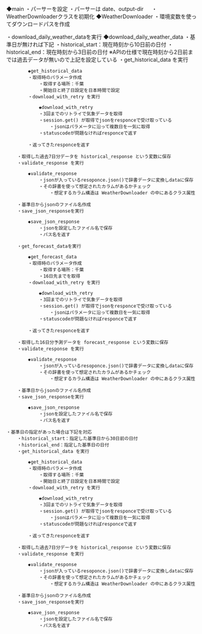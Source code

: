 ◆main
・パーサーを設定
    ・パーサーは date、output-dir
　
・WeatherDownloaderクラスを初期化
    ◆WeatherDownloader
    ・環境変数を使ってダウンロードパスを作成

・download_daily_weather_dataを実行
    ◆download_daily_weather_data
    ・基準日が無ければ下記
        ・historical_start：現在時刻から10日前の日付
        ・historical_end：現在時刻から3日前の日付
        ※APIの仕様で現在時刻から2日前までは過去データが無いので上記を設定している
        ・get_historical_data を実行

            ◆get_historical_data
            ・取得時のパラメータ作成
                ・取得する場所：千葉
                ・開始日と終了日設定を日本時間で設定
            ・download_with_retry を実行

                ◆download_with_retry
                ・3回までのリトライで気象データを取得
                ・session.get() が取得でjsonをresponceで受け取っている
                    ・jsonはパラメータに沿って複数日を一気に取得
                ・statuscodeが問題なければresponceで返す
            
            ・返ってきたresponceを返す

        ・取得した過去7日分データを historical_response という変数に保存
        ・validate_response を実行
            
            ◆validate_response
                ・jsonが入っているresoponce.json()で辞書データに変換しdataに保存
                ・その辞書を使って想定されたカラムがあるかチェック
                    ・想定するカラム構造は WeatherDownloader の中にあるクラス属性
        
        ・基準日からjsonのファイル名作成
        ・save_json_responseを実行

            ◆save_json_response
                ・jsonを設定したファイル名で保存
                ・パス名を返す
        
        ・get_forecast_dataを実行

            ◆get_forecast_data
            ・取得時のパラメータ作成
                ・取得する場所：千葉
                ・16日先までを取得
            ・download_with_retry を実行

                ◆download_with_retry
                ・3回までのリトライで気象データを取得
                ・session.get() が取得でjsonをresponceで受け取っている
                    ・jsonはパラメータに沿って複数日を一気に取得
                ・statuscodeが問題なければresponceで返す
            
            ・返ってきたresponceを返す
        
        ・取得した16日分予測データを forecast_response という変数に保存
        ・validate_response を実行
            
            ◆validate_response
                ・jsonが入っているresoponce.json()で辞書データに変換しdataに保存
                ・その辞書を使って想定されたカラムがあるかチェック
                    ・想定するカラム構造は WeatherDownloader の中にあるクラス属性

        ・基準日からjsonのファイル名作成
        ・save_json_responseを実行

            ◆save_json_response
                ・jsonを設定したファイル名で保存
                ・パス名を返す
    
    ・基準日の指定があった場合は下記を対応
        ・historical_start：指定した基準日から30日前の日付
        ・historical_end：指定した基準日の日付
        ・get_historical_data を実行

            ◆get_historical_data
            ・取得時のパラメータ作成
                ・取得する場所：千葉
                ・開始日と終了日設定を日本時間で設定
            ・download_with_retry を実行

                ◆download_with_retry
                ・3回までのリトライで気象データを取得
                ・session.get() が取得でjsonをresponceで受け取っている
                    ・jsonはパラメータに沿って複数日を一気に取得
                ・statuscodeが問題なければresponceで返す
            
            ・返ってきたresponceを返す

        ・取得した過去7日分データを historical_response という変数に保存
        ・validate_response を実行
            
            ◆validate_response
                ・jsonが入っているresoponce.json()で辞書データに変換しdataに保存
                ・その辞書を使って想定されたカラムがあるかチェック
                    ・想定するカラム構造は WeatherDownloader の中にあるクラス属性
        
        ・基準日からjsonのファイル名作成
        ・save_json_responseを実行

            ◆save_json_response
                ・jsonを設定したファイル名で保存
                ・パス名を返す
